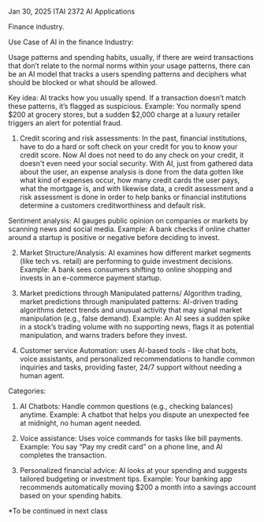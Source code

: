 Jan 30, 2025 ITAI 2372 AI Applications

Finance industry.

Use Case of AI in the finance Industry: 

Usage patterns and spending habits, usually, if there are weird transactions that don’t relate to the normal norms within your usage patterns, there can be an AI model that tracks a users spending patterns and deciphers what should be blocked or what should be allowed.

Key idea: AI tracks how you usually spend. If a transaction doesn’t match these patterns, it’s flagged as suspicious. Example: You normally spend $200 at grocery stores, but a sudden $2,000 charge at a luxury retailer triggers an alert for potential fraud.

1.	Credit scoring and risk assessments: In the past, financial institutions, have to do a hard or soft check on your credit for you to know your credit score. Now AI does not need to do any check on your credit, it doesn't even need your social security. With AI, just from gathered data about the user, an expense analysis is done from the data gotten like what kind of expenses occur, how many credit cards the user pays, what the mortgage is, and with likewise data, a credit assessment and a risk assessment is done in order to help banks or financial institutions determine a customers creditworthiness and default risk.

Sentiment analysis: AI gauges public opinion on 	companies or markets by scanning news and social media. 	Example: A bank checks if online chatter around a startup 	is positive or negative before deciding to invest.



2.	Market Structure/Analysis: AI examines how different market segments (like tech vs. retail) are performing to guide investment decisions. Example: A bank sees consumers shifting to online shopping and invests in an e-commerce payment startup.



3.	Market predictions through Manipulated patterns/ Algorithm trading, market predictions through manipulated patterns: AI-driven trading algorithms detect trends and unusual activity that may signal market manipulation (e.g., false demand). Example: An AI sees a sudden spike in a stock’s trading volume with no supporting news, flags it as potential manipulation, and warns traders before they invest.

4.	Customer service Automation: uses AI-based tools - like chat bots, voice assistants, and personalized recommendations to handle common inquiries and tasks, providing faster, 24/7 support without needing a human agent.

Categories: 
1) AI Chatbots: Handle common questions (e.g., checking 			balances) anytime. Example: A chatbot that helps 			you dispute an unexpected fee at midnight, no 				human agent needed.

2) Voice assistance: Uses voice commands for tasks like 			bill payments. Example: You say “Pay my credit card” 			on a phone line, and AI completes the transaction.

3) Personalized financial advice: AI looks at your spending 			and suggests tailored budgeting or investment tips. 			Example: Your banking app recommends 					automatically moving $200 a month into a savings 			account based on your spending habits. 




*To be continued in next class
  



